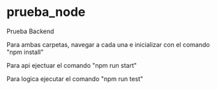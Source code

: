 # prueba_node
Prueba Backend

Para ambas carpetas, navegar a cada una e inicializar con el comando "npm install"

Para api ejectuar el comando "npm run start" 

Para logica ejecutar el comando "npm run test"
